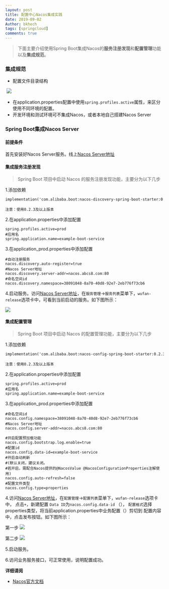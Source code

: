 ```yaml
---
layout: post
title: 配置中心Nacos集成实践
date: 2019-09-02
Author: bkhech
tags: [springcloud]
comments: true
---
```


> 下面主要介绍使用Spring Boot集成Nacos的**服务注册发现**和**配置管理**功能以及**集成规范**。

### 集成规范

- 配置文件目录结构

​      ![](https://gitlab.5fun.com/common-tools/public-library/raw/master/nacos-examples/nacos-spring-boot-example/img/resource_structure.png)

- 在application.properties配置中使用`spring.profiles.active`属性，来区分使用不同环境的配置。
- 开发环境和测试环境可不集成Nacos，或者本地自己搭建Nacos Server

### Spring Boot集成Nacos Server

#### 前提条件

首先安装好Nacos Server服务。线上[Nacos Server地址](http://nacos.abcs8.com/nacos)

#### 集成服务注册发现

> Spring Boot 项目中启动 Nacos 的服务注册发现功能，主要分为以下几步

1.添加依赖

   ```xml
   implementation('com.alibaba.boot:nacos-discovery-spring-boot-starter:0.2.3')
   ```

   `注意：使用0.2.3及以上版本`

2.在application.properties中添加配置

   ```properties
   spring.profiles.active=prod
   #应用名
   spring.application.name=example-boot-service
   ```

3.在application_prod.properties中添加配置

   ```properties
   #自动注册服务
   nacos.discovery.auto-register=true
   #Nacos Server地址
   nacos.discovery.server-addr=nacos.abcs8.com:80
   #命名空间id
   nacos.discovery.namespace=38091048-8a70-40d8-92e7-2eb776f73cb6
   ```

4.启动服务。访问[Nacos Server地址](http://nacos.abcs8.com/nacos)，在`服务管理`->`服务列表`菜单下，`wufan-release`选项卡中，可看到当前启动的服务。如下图所示：

![](https://gitlab.5fun.com/common-tools/public-library/raw/master/nacos-examples/nacos-spring-boot-example/img/service_management.png)

#### 集成配置管理

> Spring Boot 项目中启动 Nacos 的配置管理功能，主要分为以下几步

1.添加依赖

   ```xml
   implementation('com.alibaba.boot:nacos-config-spring-boot-starter:0.2.3')
   ```

   `注意：使用0.2.3及以上版本`

2.在application.properties中添加配置

   ```properties
   spring.profiles.active=prod
   #应用名
   spring.application.name=example-boot-service
   ```

3.在application_prod.properties中添加配置

   ```properties
   #命名空间id
   nacos.config.namespace=38091048-8a70-40d8-92e7-2eb776f73cb6
   #Nacos Server地址
   nacos.config.server-addr=nacos.abcs8.com:80

   #开启配置预加载功能
   nacos.config.bootstrap.log.enable=true
   #配置id
   nacos.config.data-id=example-boot-service
   #开启自动刷新
   #(默认关闭，建议关闭。
   #若开启，需配合Nacos提供的@NacosValue @NacosConfigurationProperties注解使用)
   nacos.config.auto-refresh=false
   #配置文件类型
   nacos.config.type=properties
   ```
4.访问[Nacos Server地址](http://nacos.abcs8.com/nacos)，在`配置管理`->`配置列表`菜单下，`wufan-release`选项卡中， 点击`+`，新建配置 `Data ID`为`nacos.config.data-id` （<!--建议与应用名同名-->）， `配置格式`选择properties类型，将当前application.properties中业务配置（<!--如：数据库配置，Redis配置等-->）剪切到 配置内容中，点击发布按钮。如下图所示：

第一步
![](https://gitlab.5fun.com/common-tools/public-library/raw/master/nacos-examples/nacos-spring-boot-example/img/service_register_discover1.png)

第二步
![](https://gitlab.5fun.com/common-tools/public-library/raw/master/nacos-examples/nacos-spring-boot-example/img/service_register_discover2.png)

5.启动服务。

6.访问业务服务接口，可正常使用，说明配置成功。

**详细请阅** 

- [Nacos官方文档](https://nacos.io/en-us/)